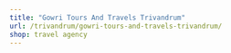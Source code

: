 ```yaml
---
title: "Gowri Tours And Travels Trivandrum"
url: /trivandrum/gowri-tours-and-travels-trivandrum/
shop: travel agency
---
```

